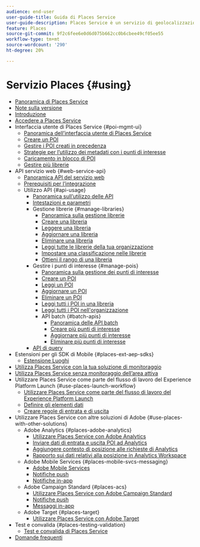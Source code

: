 ```yaml
---
audience: end-user
user-guide-title: Guida di Places Service
user-guide-description: Places Service è un servizio di geolocalizzazione che consente alle app mobili che supportano la localizzazione di comprendere il contesto della posizione.
feature: Places
source-git-commit: 9f2c6fee6e0d6d075b662cc0b6cbee49cf05ee55
workflow-type: tm+mt
source-wordcount: '290'
ht-degree: 20%

---
```



# Servizio Places {#using}

+ [Panoramica di Places Service](home.md)
+ [Note sulla versione](release-notes.md)
+ [Introduzione](getting-started.md)
+ [Accedere a Places Service](places-gain-access.md)
+ Interfaccia utente di Places Service {#poi-mgmt-ui}
   + [Panoramica dell’interfaccia utente di Places Service](poi-mgmt-ui/poi-mgmt-ui-overview.md)
   + [Creare un POI](poi-mgmt-ui/create-a-poi-ui.md)
   + [Gestire i POI creati in precedenza](poi-mgmt-ui/managing-pois-in-the-places-ui.md)
   + [Strategie per l’utilizzo dei metadati con i punti di interesse](poi-mgmt-ui/metadata-with-pois.md)
   + [Caricamento in blocco di POI](poi-mgmt-ui/bulk-upload-pois.md)
   + [Gestire più librerie](poi-mgmt-ui/manage-libraries-in-the-places-ui.md)
+ API servizio web {#web-service-api}
   + [Panoramica API del servizio web](web-service-api/places-web-services.md)
   + [Prerequisiti per l’integrazione](web-service-api/adobe-i-o-integration.md)
   + Utilizzo API {#api-usage}
      + [Panoramica sull’utilizzo delle API](web-service-api/api-usage/api-usage-overview.md)
      + [Intestazioni e parametri](web-service-api/api-usage/headers-and-parameters.md)
      + Gestione librerie {#manage-libraries}
         + [Panoramica sulla gestione librerie](web-service-api/api-usage/manage-libraries/manage-libraries.md)
         + [Creare una libreria](web-service-api/api-usage/manage-libraries/create-a-library.md)
         + [Leggere una libreria](web-service-api/api-usage/manage-libraries/read-a-library.md)
         + [Aggiornare una libreria](web-service-api/api-usage/manage-libraries/update-a-library.md)
         + [Eliminare una libreria](web-service-api/api-usage/manage-libraries/delete-a-library.md)
         + [Leggi tutte le librerie della tua organizzazione](web-service-api/api-usage/manage-libraries/read-all-libraries-in-your-organization.md)
         + [Impostare una classificazione nelle librerie](web-service-api/api-usage/manage-libraries/set-a-ran-on-your-libraries.md)
         + [Ottieni il rango di una libreria](web-service-api/api-usage/manage-libraries/get-a-librarys-rank.md)
      + Gestire i punti di interesse {#manage-pois}
         + [Panoramica sulla gestione dei punti di interesse](web-service-api/api-usage/manage-pois/manage-pois.md)
         + [Creare un POI](web-service-api/api-usage/manage-pois/create-a-poi.md)
         + [Leggi un POI](web-service-api/api-usage/manage-pois/read-a-poi.md)
         + [Aggiornare un POI](web-service-api/api-usage/manage-pois/update-a-poi.md)
         + [Eliminare un POI](web-service-api/api-usage/manage-pois/delete-a-poi.md)
         + [Leggi tutti i POI in una libreria](web-service-api/api-usage/manage-pois/read-all-pois-in-a-library.md)
         + [Leggi tutti i POI nell&#39;organizzazione](web-service-api/api-usage/manage-pois/read-all-pois-in-your-organization.md)
         + API batch {#batch-apis}
            + [Panoramica delle API batch](web-service-api/api-usage/manage-pois/batch-apis/batch-apis.md)
            + [Creare più punti di interesse](web-service-api/api-usage/manage-pois/batch-apis/create-multiple-pois.md)
            + [Aggiornare più punti di interesse](web-service-api/api-usage/manage-pois/batch-apis/update-multiple-pois.md)
            + [Eliminare più punti di interesse](web-service-api/api-usage/manage-pois/batch-apis/delete-multiple-pois.md)
      + [API di query](web-service-api/api-usage/query-apis.md)
+ Estensioni per gli SDK di Mobile {#places-ext-aep-sdks}
   + [Estensione Luoghi](places-ext-aep-sdks/places-extension/places-extension.md)
+ [Utilizza Places Service con la tua soluzione di monitoraggio](using-your-own-monitor.md)
+ [Utilizza Places Service senza monitoraggio dell’area attiva](use-places-without-active-monitoring.md)
+ Utilizzare Places Service come parte del flusso di lavoro del Experience Platform Launch {#use-places-launch-workflow}
   + [Utilizzare Places Service come parte del flusso di lavoro del Experience Platform Launch](use-places-launch-workflow/places-launch-workflow.md)
   + [Definire gli elementi dati](use-places-launch-workflow/define-data-elements.md)
   + [Creare regole di entrata e di uscita](use-places-launch-workflow/create-rule-places-property.md)
+ Utilizzare Places Service con altre soluzioni di Adobe {#use-places-with-other-solutions}
   + Adobe Analytics {#places-adobe-analytics}
      + [Utilizzare Places Service con Adobe Analytics](use-places-with-other-solutions/places-adobe-analytics/use-places-analytics-overview.md)
      + [Inviare dati di entrata e uscita POI ad Analytics](use-places-with-other-solutions/places-adobe-analytics/use-places-adobe-analytics.md)
      + [Aggiungere contesto di posizione alle richieste di Analytics](use-places-with-other-solutions/places-adobe-analytics/run-reports-aa-places-data.md)
      + [Rapporto sui dati relativi alla posizione in Analytics Workspace](use-places-with-other-solutions/places-adobe-analytics/places-in-workspace.md)
   + Adobe Mobile Services {#places-mobile-svcs-messaging}
      + [Adobe Mobile Services](use-places-with-other-solutions/places-mobile-svcs-for-messaging/use-places-mobie-svcs-messaging.md)
      + [Notifiche push](use-places-with-other-solutions/places-mobile-svcs-for-messaging/mobile-svcs-messaging-push.md)
      + [Notifiche in-app](use-places-with-other-solutions/places-mobile-svcs-for-messaging/mobile-svcs-messaging-inapp.md)
   + Adobe Campaign Standard {#places-acs}
      + [Utilizzare Places Service con Adobe Campaign Standard](use-places-with-other-solutions/places-acs/places-acs-overview.md)
      + [Notifiche push](use-places-with-other-solutions/places-acs/places-acs-push-notifications.md)
      + [Messaggi in-app](use-places-with-other-solutions/places-acs/places-acs-in-app-messages.md)
   + Adobe Target {#places-target}
      + [Utilizzare Places Service con Adobe Target](use-places-with-other-solutions/places-target/places-target.md)
+ Test e convalida {#places-testing-validation}
   + [Test e convalida di Places Service](places-testing-validation/test-validate-places.md)
+ [Domande frequenti](places-faqs.md)
